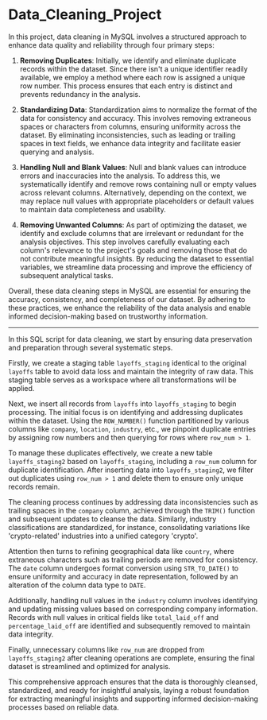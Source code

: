 # Data_Cleaning_Project

In this project, data cleaning in MySQL involves a structured approach to enhance data quality and reliability through four primary steps:

1. **Removing Duplicates**: Initially, we identify and eliminate duplicate records within the dataset. Since there isn't a unique identifier readily available, we employ a method where each row is assigned a unique row number. This process ensures that each entry is distinct and prevents redundancy in the analysis.

2. **Standardizing Data**: Standardization aims to normalize the format of the data for consistency and accuracy. This involves removing extraneous spaces or characters from columns, ensuring uniformity across the dataset. By eliminating inconsistencies, such as leading or trailing spaces in text fields, we enhance data integrity and facilitate easier querying and analysis.

3. **Handling Null and Blank Values**: Null and blank values can introduce errors and inaccuracies into the analysis. To address this, we systematically identify and remove rows containing null or empty values across relevant columns. Alternatively, depending on the context, we may replace null values with appropriate placeholders or default values to maintain data completeness and usability.

4. **Removing Unwanted Columns**: As part of optimizing the dataset, we identify and exclude columns that are irrelevant or redundant for the analysis objectives. This step involves carefully evaluating each column's relevance to the project's goals and removing those that do not contribute meaningful insights. By reducing the dataset to essential variables, we streamline data processing and improve the efficiency of subsequent analytical tasks.

Overall, these data cleaning steps in MySQL are essential for ensuring the accuracy, consistency, and completeness of our dataset. By adhering to these practices, we enhance the reliability of the data analysis and enable informed decision-making based on trustworthy information.



------------------------------------------------------------------------------------------------------------------------------------------------------




In this SQL script for data cleaning, we start by ensuring data preservation and preparation through several systematic steps.

Firstly, we create a staging table `layoffs_staging` identical to the original `layoffs` table to avoid data loss and maintain the integrity of raw data. This staging table serves as a workspace where all transformations will be applied.

Next, we insert all records from `layoffs` into `layoffs_staging` to begin processing. The initial focus is on identifying and addressing duplicates within the dataset. Using the `ROW_NUMBER()` function partitioned by various columns like `company`, `location`, `industry`, etc., we pinpoint duplicate entries by assigning row numbers and then querying for rows where `row_num > 1`.

To manage these duplicates effectively, we create a new table `layoffs_staging2` based on `layoffs_staging`, including a `row_num` column for duplicate identification. After inserting data into `layoffs_staging2`, we filter out duplicates using `row_num > 1` and delete them to ensure only unique records remain.

The cleaning process continues by addressing data inconsistencies such as trailing spaces in the `company` column, achieved through the `TRIM()` function and subsequent updates to cleanse the data. Similarly, industry classifications are standardized, for instance, consolidating variations like 'crypto-related' industries into a unified category 'crypto'.

Attention then turns to refining geographical data like `country`, where extraneous characters such as trailing periods are removed for consistency. The `date` column undergoes format conversion using `STR_TO_DATE()` to ensure uniformity and accuracy in date representation, followed by an alteration of the column data type to `DATE`.

Additionally, handling null values in the `industry` column involves identifying and updating missing values based on corresponding company information. Records with null values in critical fields like `total_laid_off` and `percentage_laid_off` are identified and subsequently removed to maintain data integrity.

Finally, unnecessary columns like `row_num` are dropped from `layoffs_staging2` after cleaning operations are complete, ensuring the final dataset is streamlined and optimized for analysis.

This comprehensive approach ensures that the data is thoroughly cleansed, standardized, and ready for insightful analysis, laying a robust foundation for extracting meaningful insights and supporting informed decision-making processes based on reliable data.
